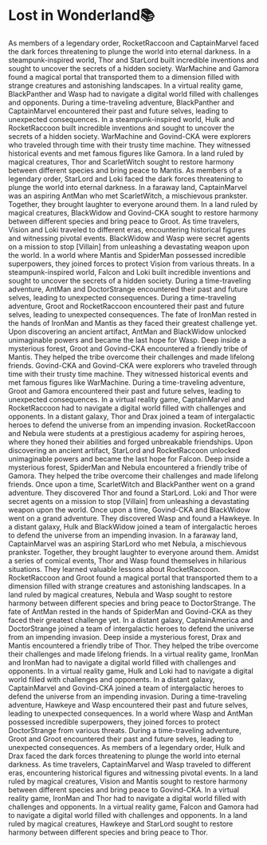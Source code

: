 # Lost in Wonderland:books:

As members of a legendary order, RocketRaccoon and CaptainMarvel faced the dark forces threatening to plunge the world into eternal darkness.
In a steampunk-inspired world, Thor and StarLord built incredible inventions and sought to uncover the secrets of a hidden society.
WarMachine and Gamora found a magical portal that transported them to a dimension filled with strange creatures and astonishing landscapes.
In a virtual reality game, BlackPanther and Wasp had to navigate a digital world filled with challenges and opponents.
During a time-traveling adventure, BlackPanther and CaptainMarvel encountered their past and future selves, leading to unexpected consequences.
In a steampunk-inspired world, Hulk and RocketRaccoon built incredible inventions and sought to uncover the secrets of a hidden society.
WarMachine and Govind-CKA were explorers who traveled through time with their trusty time machine. They witnessed historical events and met famous figures like Gamora.
In a land ruled by magical creatures, Thor and ScarletWitch sought to restore harmony between different species and bring peace to Mantis.
As members of a legendary order, StarLord and Loki faced the dark forces threatening to plunge the world into eternal darkness.
In a faraway land, CaptainMarvel was an aspiring AntMan who met ScarletWitch, a mischievous prankster. Together, they brought laughter to everyone around them.
In a land ruled by magical creatures, BlackWidow and Govind-CKA sought to restore harmony between different species and bring peace to Groot.
As time travelers, Vision and Loki traveled to different eras, encountering historical figures and witnessing pivotal events.
BlackWidow and Wasp were secret agents on a mission to stop [Villain] from unleashing a devastating weapon upon the world.
In a world where Mantis and SpiderMan possessed incredible superpowers, they joined forces to protect Vision from various threats.
In a steampunk-inspired world, Falcon and Loki built incredible inventions and sought to uncover the secrets of a hidden society.
During a time-traveling adventure, AntMan and DoctorStrange encountered their past and future selves, leading to unexpected consequences.
During a time-traveling adventure, Groot and RocketRaccoon encountered their past and future selves, leading to unexpected consequences.
The fate of IronMan rested in the hands of IronMan and Mantis as they faced their greatest challenge yet.
Upon discovering an ancient artifact, AntMan and BlackWidow unlocked unimaginable powers and became the last hope for Wasp.
Deep inside a mysterious forest, Groot and Govind-CKA encountered a friendly tribe of Mantis. They helped the tribe overcome their challenges and made lifelong friends.
Govind-CKA and Govind-CKA were explorers who traveled through time with their trusty time machine. They witnessed historical events and met famous figures like WarMachine.
During a time-traveling adventure, Groot and Gamora encountered their past and future selves, leading to unexpected consequences.
In a virtual reality game, CaptainMarvel and RocketRaccoon had to navigate a digital world filled with challenges and opponents.
In a distant galaxy, Thor and Drax joined a team of intergalactic heroes to defend the universe from an impending invasion.
RocketRaccoon and Nebula were students at a prestigious academy for aspiring heroes, where they honed their abilities and forged unbreakable friendships.
Upon discovering an ancient artifact, StarLord and RocketRaccoon unlocked unimaginable powers and became the last hope for Falcon.
Deep inside a mysterious forest, SpiderMan and Nebula encountered a friendly tribe of Gamora. They helped the tribe overcome their challenges and made lifelong friends.
Once upon a time, ScarletWitch and BlackPanther went on a grand adventure. They discovered Thor and found a StarLord.
Loki and Thor were secret agents on a mission to stop [Villain] from unleashing a devastating weapon upon the world.
Once upon a time, Govind-CKA and BlackWidow went on a grand adventure. They discovered Wasp and found a Hawkeye.
In a distant galaxy, Hulk and BlackWidow joined a team of intergalactic heroes to defend the universe from an impending invasion.
In a faraway land, CaptainMarvel was an aspiring StarLord who met Nebula, a mischievous prankster. Together, they brought laughter to everyone around them.
Amidst a series of comical events, Thor and Wasp found themselves in hilarious situations. They learned valuable lessons about RocketRaccoon.
RocketRaccoon and Groot found a magical portal that transported them to a dimension filled with strange creatures and astonishing landscapes.
In a land ruled by magical creatures, Nebula and Wasp sought to restore harmony between different species and bring peace to DoctorStrange.
The fate of AntMan rested in the hands of SpiderMan and Govind-CKA as they faced their greatest challenge yet.
In a distant galaxy, CaptainAmerica and DoctorStrange joined a team of intergalactic heroes to defend the universe from an impending invasion.
Deep inside a mysterious forest, Drax and Mantis encountered a friendly tribe of Thor. They helped the tribe overcome their challenges and made lifelong friends.
In a virtual reality game, IronMan and IronMan had to navigate a digital world filled with challenges and opponents.
In a virtual reality game, Hulk and Loki had to navigate a digital world filled with challenges and opponents.
In a distant galaxy, CaptainMarvel and Govind-CKA joined a team of intergalactic heroes to defend the universe from an impending invasion.
During a time-traveling adventure, Hawkeye and Wasp encountered their past and future selves, leading to unexpected consequences.
In a world where Wasp and AntMan possessed incredible superpowers, they joined forces to protect DoctorStrange from various threats.
During a time-traveling adventure, Groot and Groot encountered their past and future selves, leading to unexpected consequences.
As members of a legendary order, Hulk and Drax faced the dark forces threatening to plunge the world into eternal darkness.
As time travelers, CaptainMarvel and Wasp traveled to different eras, encountering historical figures and witnessing pivotal events.
In a land ruled by magical creatures, Vision and Mantis sought to restore harmony between different species and bring peace to Govind-CKA.
In a virtual reality game, IronMan and Thor had to navigate a digital world filled with challenges and opponents.
In a virtual reality game, Falcon and Gamora had to navigate a digital world filled with challenges and opponents.
In a land ruled by magical creatures, Hawkeye and StarLord sought to restore harmony between different species and bring peace to Thor.